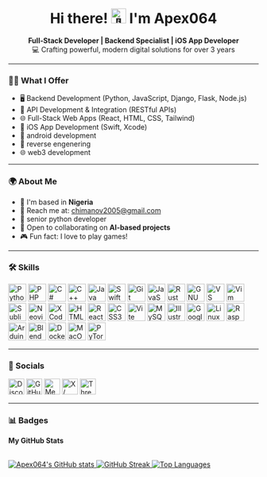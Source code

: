 <h1 align="center">
  Hi there! <img src="https://user-images.githubusercontent.com/18350557/176309783-0785949b-9127-417c-8b55-ab5a4333674e.gif" width="30px" alt="👋" />
  I'm Apex064
</h1>

<p align="center">
  <b>Full‑Stack Developer | Backend Specialist | iOS App Developer</b><br>
  💻 Crafting powerful, modern digital solutions for over 3 years
</p>

---

### 🧑‍💻 What I Offer

- 🖥️ Backend Development (Python, JavaScript, Django, Flask, Node.js)  
- 🔗 API Development & Integration (RESTful APIs)  
- 🌐 Full-Stack Web Apps (React, HTML, CSS, Tailwind)  
- 📱 iOS App Development (Swift, Xcode)
- 📱 android development
- 📱 reverse engenering
- 🌐 web3 development 

---

### 🌍 About Me

- 📍 I'm based in **Nigeria**  
- 📧 Reach me at: [chimanov2005@gmail.com](mailto:chimanov2005@gmail.com)  
- 🧠 senior python developer 
- 🤝 Open to collaborating on **AI-based projects**  
- 🎮 Fun fact: I love to play games!

---

### 🛠️ Skills

<p align="left">
  <a href="https://www.python.org/" target="_blank"><img src="https://raw.githubusercontent.com/danielcranney/readme-generator/main/public/icons/skills/python-colored.svg" width="36" alt="Python" /></a>
  <a href="https://www.php.net/" target="_blank"><img src="https://raw.githubusercontent.com/danielcranney/readme-generator/main/public/icons/skills/php-colored.svg" width="36" alt="PHP" /></a>
  <a href="https://docs.microsoft.com/en-us/dotnet/csharp/" target="_blank"><img src="https://raw.githubusercontent.com/danielcranney/readme-generator/main/public/icons/skills/csharp-colored.svg" width="36" alt="C#" /></a>
  <a href="https://docs.microsoft.com/en-us/cpp/?view=msvc-170" target="_blank"><img src="https://raw.githubusercontent.com/danielcranney/readme-generator/main/public/icons/skills/cplusplus-colored.svg" width="36" alt="C++" /></a>
  <a href="https://www.oracle.com/java/" target="_blank"><img src="https://raw.githubusercontent.com/danielcranney/readme-generator/main/public/icons/skills/java-colored.svg" width="36" alt="Java" /></a>
  <a href="https://developer.apple.com/swift/" target="_blank"><img src="https://raw.githubusercontent.com/danielcranney/readme-generator/main/public/icons/skills/swift-colored.svg" width="36" alt="Swift" /></a>
  <a href="https://git-scm.com/" target="_blank"><img src="https://raw.githubusercontent.com/danielcranney/readme-generator/main/public/icons/skills/git-colored.svg" width="36" alt="Git" /></a>
  <a href="https://developer.mozilla.org/en-US/docs/Web/JavaScript" target="_blank"><img src="https://raw.githubusercontent.com/danielcranney/readme-generator/main/public/icons/skills/javascript-colored.svg" width="36" alt="JavaScript" /></a>
  <a href="https://www.rust-lang.org/" target="_blank"><img src="https://raw.githubusercontent.com/danielcranney/readme-generator/main/public/icons/skills/rust-colored.svg" width="36" alt="Rust" /></a>
  <a href="https://www.gnu.org/software/bash/" target="_blank"><img src="https://raw.githubusercontent.com/danielcranney/readme-generator/main/public/icons/skills/gnubash.svg" width="36" alt="GNU Bash" /></a>
  <a href="https://code.visualstudio.com/" target="_blank"><img src="https://raw.githubusercontent.com/danielcranney/readme-generator/main/public/icons/skills/visualstudiocode.svg" width="36" alt="VS Code" /></a>
  <a href="https://www.vim.org/" target="_blank"><img src="https://raw.githubusercontent.com/danielcranney/readme-generator/main/public/icons/skills/vim.svg" width="36" alt="Vim" /></a>
  <a href="https://www.sublimetext.com/index2" target="_blank"><img src="https://raw.githubusercontent.com/danielcranney/readme-generator/main/public/icons/skills/sublimetext.svg" width="36" alt="Sublime Text" /></a>
  <a href="https://neovim.io/" target="_blank"><img src="https://raw.githubusercontent.com/danielcranney/readme-generator/main/public/icons/skills/neovim.svg" width="36" alt="Neovim" /></a>
  <a href="https://developer.apple.com/xcode/" target="_blank"><img src="https://raw.githubusercontent.com/danielcranney/readme-generator/main/public/icons/skills/xcode.svg" width="36" alt="XCode" /></a>
  <a href="https://developer.mozilla.org/en-US/docs/Glossary/HTML5" target="_blank"><img src="https://raw.githubusercontent.com/danielcranney/readme-generator/main/public/icons/skills/html5-colored.svg" width="36" alt="HTML5" /></a>
  <a href="https://reactjs.org/" target="_blank"><img src="https://raw.githubusercontent.com/danielcranney/readme-generator/main/public/icons/skills/react-colored.svg" width="36" alt="React" /></a>
  <a href="https://www.w3.org/TR/CSS/#css" target="_blank"><img src="https://raw.githubusercontent.com/danielcranney/readme-generator/main/public/icons/skills/css3-colored.svg" width="36" alt="CSS3" /></a>
  <a href="https://vitejs.dev/" target="_blank"><img src="https://raw.githubusercontent.com/danielcranney/readme-generator/main/public/icons/skills/vite-colored.svg" width="36" alt="Vite" /></a>
  <a href="https://www.mysql.com/" target="_blank"><img src="https://raw.githubusercontent.com/danielcranney/readme-generator/main/public/icons/skills/mysql-colored.svg" width="36" alt="MySQL" /></a>
  <a href="https://www.adobe.com/uk/products/illustrator.html" target="_blank"><img src="https://raw.githubusercontent.com/danielcranney/readme-generator/main/public/icons/skills/illustrator-colored.svg" width="36" alt="Illustrator" /></a>
  <a href="https://cloud.google.com/" target="_blank"><img src="https://raw.githubusercontent.com/danielcranney/readme-generator/main/public/icons/skills/googlecloud-colored.svg" width="36" alt="Google Cloud" /></a>
  <a href="https://www.linux.org" target="_blank"><img src="https://raw.githubusercontent.com/danielcranney/readme-generator/main/public/icons/skills/linux-colored.svg" width="36" alt="Linux" /></a>
  <a href="https://www.raspberrypi.org/" target="_blank"><img src="https://raw.githubusercontent.com/danielcranney/readme-generator/main/public/icons/skills/raspberrypi-colored.svg" width="36" alt="Raspberry Pi" /></a>
  <a href="https://store.arduino.cc/" target="_blank"><img src="https://raw.githubusercontent.com/danielcranney/readme-generator/main/public/icons/skills/arduino-colored.svg" width="36" alt="Arduino" /></a>
  <a href="https://www.blender.org/" target="_blank"><img src="https://raw.githubusercontent.com/danielcranney/readme-generator/main/public/icons/skills/blender-colored.svg" width="36" alt="Blender" /></a>
  <a href="https://www.docker.com/" target="_blank"><img src="https://raw.githubusercontent.com/danielcranney/readme-generator/main/public/icons/skills/docker-colored.svg" width="36" alt="Docker" /></a>
  <a href="https://apple.com" target="_blank"><img src="https://raw.githubusercontent.com/danielcranney/readme-generator/main/public/icons/skills/macos-colored.svg" width="36" alt="MacOS" /></a>
  <a href="https://pytorch.org/" target="_blank"><img src="https://raw.githubusercontent.com/danielcranney/readme-generator/main/public/icons/skills/pytorch-colored.svg" width="36" alt="PyTorch" /></a>
</p>

---

### 🔗 Socials

<p align="left">
  <a href="https://discord.com/users/Apex064" target="_blank"><img src="https://raw.githubusercontent.com/danielcranney/readme-generator/main/public/icons/socials/discord.svg" width="32" alt="Discord" /></a>
  <a href="https://www.github.com/Apex064" target="_blank"><img src="https://raw.githubusercontent.com/danielcranney/readme-generator/main/public/icons/socials/github.svg" width="32" alt="GitHub" /></a>
  <a href="http://www.medium.com/Apex064" target="_blank"><img src="https://raw.githubusercontent.com/danielcranney/readme-generator/main/public/icons/socials/medium.svg" width="32" alt="Medium" /></a>
  <a href="https://www.x.com/apex064" target="_blank"><img src="https://raw.githubusercontent.com/danielcranney/readme-generator/main/public/icons/socials/twitter.svg" width="32" alt="X / Twitter" /></a>
  <a href="https://www.threads.net/@Apex064" target="_blank"><img src="https://raw.githubusercontent.com/danielcranney/readme-generator/main/public/icons/socials/threads.svg" width="32" alt="Threads" /></a>
</p>

---

### 📊 Badges

<b>My GitHub Stats</b><br><br>

<a href="http://www.github.com/Apex064">
  <img src="https://github-readme-stats.vercel.app/api?username=Apex064&show_icons=true&count_private=true&title_color=0891b2&text_color=ffffff&icon_color=0891b2&bg_color=1c1917&hide_border=true" alt="Apex064's GitHub stats" />
</a>

<a href="http://www.github.com/Apex064">
  <img src="https://github-readme-streak-stats.herokuapp.com/?user=Apex064&stroke=ffffff&background=1c1917&ring=0891b2&fire=0891b2&currStreakNum=ffffff&currStreakLabel=0891b2&sideNums=ffffff&sideLabels=ffffff&dates=ffffff&hide_border=true" alt="GitHub Streak" />
</a>

<a href="https://github.com/Apex064">
  <img src="https://github-readme-stats.vercel.app/api/top-langs/?username=Apex064&langs_count=10&title_color=0891b2&text_color=ffffff&icon_color=0891b2&bg_color=1c1917&hide_border=true&locale=en&custom_title=Top%20Languages" alt="Top Languages" />
</a>
